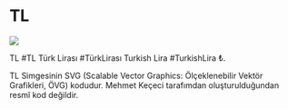 # TL

[![](https://badges.frapsoft.com/os/v1/open-source.png?v=103)](https://github.com/WhiteSymmetry/TL)

TL #TL Türk Lirası #TürkLirası Turkish Lira #TurkishLira ₺.

TL Simgesinin SVG (Scalable Vector Graphics: Ölçeklenebilir Vektör Grafikleri, ÖVG) kodudur. Mehmet Keçeci tarafımdan oluşturulduğundan resmî kod değildir.
